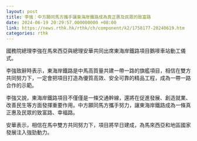 ```yaml
---
layout: post
title: 李強：中方願同馬方攜手讓東海岸鐵路成為真正惠及民眾的致富路
date: 2024-06-19 20:29:57.000000000 +08:00
link: https://news.rthk.hk/rthk/ch/component/k2/1758177-20240619.htm
categories: rthk
---
```


國務院總理李強在馬來西亞與總理安華共同出席東海岸鐵路項目鵝嘜車站動工儀式。

李強致辭時表示，東海岸鐵路是中馬高質量共建一帶一路的旗艦項目，相信在雙方共同努力下，一定會把項目打造為優質高效、安全可靠的精品工程，成為一帶一路合作的示範。

李強又說，東海岸鐵路項目不僅僅是一條交通幹線，還將在促進發展、創造就業、改善民生等方面發揮重要作用。中方願同馬方攜手努力，讓東海岸鐵路成為一條真正惠及民眾的致富路、幸福路。

安華表示，相信在馬中雙方共同努力下，項目將早日建成，為馬來西亞和地區國家發展注入強勁動力。
